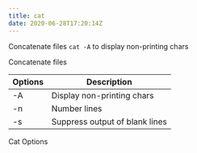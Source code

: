 ```yaml
---
title: cat
date: 2020-06-28T17:20:14Z
---
```


Concatenate files
`cat -A` to display non-printing chars

Concatenate files

| **Options** | **Description**                |
| ----------- | ------------------------------ |
| \-A         | Display non-printing chars     |
| \-n         | Number lines                   |
| \-s         | Suppress output of blank lines |

Cat Options

